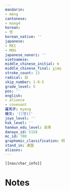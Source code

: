 ```yaml
---
mandarin:
- méng
cantonese:
- mang4
korean:
- 맹
korean_native: ''
japanese:
- MEI
- MOU
japanese_nanori: ''
vietnamese:
middle_chinese_initial: m
middle_chinese_final: ɣiæŋ
stroke_count: 13
radical: 皿
skip_number: 1-8-5
grade_level: 5
pos: ''
english:
- aliance
- covenant
羅馬字: myeng
韓文: '[[명]]'
joyo_level: ''
hsk_level: ''
hanmun_edu_level: 高等
danayo_id: 5156
mc_id: 708
graphemic_classification: 明
stand_in: 連盟
aliases:
---
```

```meta-bind-embed
[[nav/char_info]]
```

# Notes
